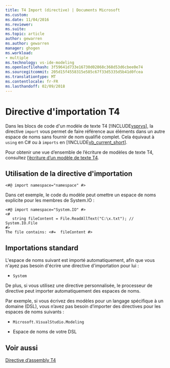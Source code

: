 ```yaml
---
title: T4 Import (directive) | Documents Microsoft
ms.custom: 
ms.date: 11/04/2016
ms.reviewer: 
ms.suite: 
ms.topic: article
author: gewarren
ms.author: gewarren
manager: ghogen
ms.workload:
- multiple
ms.technology: vs-ide-modeling
ms.openlocfilehash: 3f59641d733e16730d02868c368d53d6cbee0e74
ms.sourcegitcommit: 205d15f4558315e585c67f33d5335d5b41d0fcea
ms.translationtype: MT
ms.contentlocale: fr-FR
ms.lasthandoff: 02/09/2018
---
```

# <a name="t4-import-directive"></a>Directive d'importation T4
Dans les blocs de code d'un modèle de texte T4 [!INCLUDE[vsprvs](../code-quality/includes/vsprvs_md.md)], la directive `import` vous permet de faire référence aux éléments dans un autre espace de noms sans fournir de nom qualifié complet. Cela équivaut à `using` en C# ou à `imports` en [!INCLUDE[vb_current_short](../debugger/includes/vb_current_short_md.md)].  
  
 Pour obtenir une vue d’ensemble de l’écriture de modèles de texte T4, consultez [l’écriture d’un modèle de texte T4](../modeling/writing-a-t4-text-template.md).  
  
## <a name="using-the-import-directive"></a>Utilisation de la directive d'importation  
  
```  
<#@ import namespace="namespace" #>  
```  
  
 Dans cet exemple, le code du modèle peut omettre un espace de noms explicite pour les membres de System.IO :  
  
```  
<#@ import namespace="System.IO" #>  
<#   
   string fileContent = File.ReadAllText("C:\x.txt"); // System.IO.File  
#>   
The file contains: <#=  fileContent #>  
```  
  
## <a name="standard-imports"></a>Importations standard  
 L'espace de noms suivant est importé automatiquement, afin que vous n'ayez pas besoin d'écrire une directive d'importation pour lui :  
  
-   `System`  
  
 De plus, si vous utilisez une directive personnalisée, le processeur de directive peut importer automatiquement des espaces de noms.  
  
 Par exemple, si vous écrivez des modèles pour un langage spécifique à un domaine (DSL), vous n’avez pas besoin d’importer des directives pour les espaces de noms suivants :  
  
-   `Microsoft.VisualStudio.Modeling`  
  
-   Espace de noms de votre DSL  
  
## <a name="see-also"></a>Voir aussi  
 [Directive d’assembly T4](../modeling/t4-assembly-directive.md)